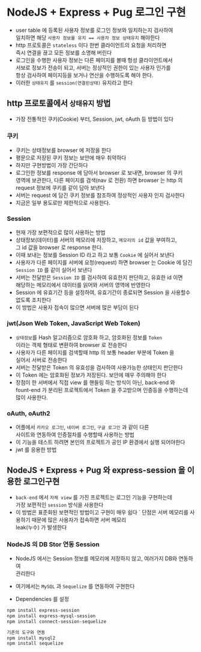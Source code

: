 # NodeJS + Express + Pug 로그인 구현

- user table 에 등록된 사용자 정보를 로그인 정보와 일치하는지 검사하여  
  일치하면 해당 `사용자 정보를 유지 == 사용자 정보 상태유지` 해야한다
- http 프로토콜은 `stateless` 이다 한번 클라이언트의 요청을 처리하면  
  즉시 연결을 끊고 모든 정보를 소명해 버린다
- 로그인을 수행한 사용자 정보는 다른 페이지를 볼때 헝성 클라이언트에서  
  서보로 정보가 전송이 되고, 서버는 정상적인 권한이 있는 사용자 인가를  
  항상 검사하여 페이지등을 보거나 연산을 수행하도록 해야 한다.
- 이러한 `상태유지` 를 `session(연결된상태)` 유지라고 한다

## http 프로토콜에서 `상태유지` 방법

- 가장 전통적인 쿠키(Cookie) 부터, Session, jwt, oAuth 등 방법이 있다

### 쿠키

- 쿠키는 상태정보를 browser 에 저장을 한다
- 평문으로 저장된 쿠키 정보는 보안에 매우 취약하다
- 하지만 구현방법이 가장 간단하다
- 로그인한 정보를 response 에 담아서 browser 로 보내면, browser 의 쿠키  
  영역에 보관한다, 다른 페이지를 검색(nav 로 전환) 하면 browser 는 http 의  
  request 정보에 쿠키를 같이 담아 보낸다
- 서버는 request 에 담긴 쿠키 정보를 참조하여 정상적인 사용자 인지 검사한다
- 지금은 일부 용도로만 제한적으로 사용한다.

### Session

- 현재 가장 보편적으로 많이 사용하는 방법
- 상태정보(데이터)를 서버의 메모리에 저장하고, `메모리의 id` 값을 부여하고,  
  그 id 값을 browser 로 response 한다.
- 이때 보내는 정보를 Session ID 라고 하고 보통 `Cookie` 에 실어서 보낸다
- 사용자가 다른 페이지를 서버에 요청(request) 하면 browser 는 Cookie 에 담긴  
  `Session ID` 를 같이 실어서 보낸다
- 서버는 전달받은 `Session ID` 를 검사하여 유효한지 판단하고, 유효한 id 이면  
  해당하는 메모리에서 데이터를 읽어와 서버의 영역에 반영한다
- Session 에 유효기간 등을 설정하여, 유효기간이 종료되면 Session 을 사용할수  
  없도록 조치한다
- 이 방법은 사용자 접속이 많으면 서버에 많은 부담이 된다

### jwt(Json Web Token, JavaScript Web Token)

- `상태정보`를 Hash 알고리즘으로 암호화 하고, 암호화된 정보를 `Token`  
  이라는 객체 형태로 변환하여 browser 로 전송한다
- 사용자가 다른 페이지를 검색할때 http 의 보통 header 부분에 Token 을  
  실어서 서버로 전송한다
- 서버는 전달받은 Token 의 유효성을 검사하여 사용가능한 상태인지 판단한다
- 이 Token 에는 암호화된 정보가 저장된다. 보안에 매우 주의해야 한다
- 장점이 한 서버에서 직접 view 를 핸들링 하는 방식이 아닌, back-end 와  
  fount-end 가 분리된 프로젝트에서 Token 을 주고받으며 인증등을 수행하는데  
  많이 사용한다.

### oAuth, oAuth2

- 어플에서 `카카오 로그인`, `네이버 로그인`, `구글 로그인` 과 같이 다른  
  사이트와 연동하여 인증절차를 수행할때 사용하는 방법
- 이 기능을 테스트 하려면 본인의 프로젝트가 공인 IP 환경에서 실행 되어야한다
- jwt 를 응용한 방법

## NodeJS + Express + Pug 와 express-session 을 이용한 로그인구현

- `back-end` 에서 `자체 view` 를 가진 프로젝트는 로그인 기능을 구현하는데  
  가장 보편적인 `session` 방식을 사용한다
- 이 방법은 표준화된 보편적인 방법이고 구현이 매우 쉽다
  ` 단점은 서버 메모리를 사용하기 때문에 많은 사용자가 접속하면 서버 메모리  
  leak(누수) 가 발생한다

### NodeJS 의 DB Stor 연동 Session

- NodeJS 에서는 Session 정보를 메모리에 저장하지 않고, 여러가지 DB와 연동하여  
  관리한다
- 여기에서는 `MySQL` 과 `Sequelize` 를 연동하여 구현한다

- Dependencies 를 설정

```bash
npm install express-session
npm install express-mysql-session
npm install connect-session-sequelize

기존의 도구와 연동
npm install mysql2
npm install sequelize
```

